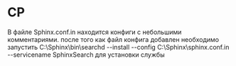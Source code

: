 # CP
В файле Sphinx.conf.in находится конфиги с небольшими комментариями.
после того как файл конфига добавлен необходимо запустить C:\Sphinx\bin\searchd --install --config C:\Sphinx\sphinx.conf.in --servicename SphinxSearch для установки службы
